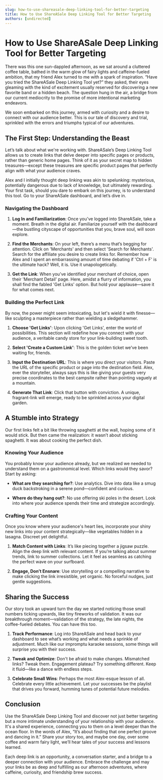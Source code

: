 ```yaml
---
slug: how-to-use-shareasale-deep-linking-tool-for-better-targeting
title: How to Use ShareASale Deep Linking Tool for Better Targeting
authors: [undirected]
---
```



# How to Use ShareASale Deep Linking Tool for Better Targeting

There was this one sun-dappled afternoon, as we sat around a cluttered coffee table, bathed in the warm glow of fairy lights and caffeine-fueled ambition, that my friend Alex turned to me with a spark of inspiration. “Have you tried the ShareASale Deep Linking Tool yet?” they asked, their eyes gleaming with the kind of excitement usually reserved for discovering a new favorite band or a hidden beach. The question hung in the air, a bridge from our current mediocrity to the promise of more intentional marketing endeavors.

We soon embarked on this journey, armed with curiosity and a desire to connect with our audience better. This is our tale of discovery and trial, sprinkled with the errors and triumphs typical of our adventures.

## The First Step: Understanding the Beast

Let’s talk about what we're working with. ShareASale’s Deep Linking Tool allows us to create links that delve deeper into specific pages or products, rather than generic home pages. Think of it as your secret map to hidden treasures—except these treasures are specific product pages that perfectly align with what your audience craves.

Alex and I initially thought deep linking was akin to spelunking: mysterious, potentially dangerous due to lack of knowledge, but ultimately rewarding. Your first task, should you dare to embark on this journey, is to understand this tool. Go to your ShareASale dashboard, and let’s dive in.

### Navigating the Dashboard

1. **Log In and Familiarization**: Once you've logged into ShareASale, take a moment. Breath in the digital air. Familiarize yourself with the dashboard—the bustling cityscape of opportunities that you, brave soul, will soon explore.

2. **Find the Merchants**: On your left, there’s a menu that’s begging for attention. Click on 'Merchants' and then select 'Search for Merchants'. Search for the affiliate you desire to create links for. Remember how Alex and I spent an embarrassing amount of time debating if 'Ctrl + F' is the ultimate hack? Well, it is. Use it unapologetically.

3. **Get the Link**: When you’ve identified your merchant of choice, open their 'Merchant Detail' page. Here, amidst a flurry of information, you shall find the fabled 'Get Links' option. But hold your applause—save it for what comes next.

### Building the Perfect Link

By now, the power might seem intoxicating, but let's wield it with finesse—like sculpting a masterpiece rather than wielding a sledgehammer.

1. **Choose 'Get Links'**: Upon clicking 'Get Links', enter the world of possibilities. This section will redefine how you connect with your audience, a veritable candy store for your link-building sweet tooth.

2. **Select 'Create a Custom Link'**: This is the golden ticket we’ve been waiting for, friends.

3. **Input the Destination URL**: This is where you direct your visitors. Paste the URL of the specific product or page into the destination field. Alex, ever the storyteller, always says this is like giving your guests very precise coordinates to the best campsite rather than pointing vaguely at a mountain.

4. **Generate That Link**: Click that button with conviction. A unique, fragrant-link will emerge, ready to be sprinkled across your digital garden.

## A Stumble into Strategy

Our first links felt a bit like throwing spaghetti at the wall, hoping some of it would stick. But then came the realization: it wasn’t about sticking spaghetti. It was about cooking the perfect dish. 

### Knowing Your Audience

You probably know your audience already, but we realized we needed to understand them on a gastronomical level. Which links would they savor? Start by asking:

- **What are they searching for?**: Use analytics. Dive into data like a smug duck backstroking in a serene pond—confident and curious. 

- **Where do they hang out?**: No use offering ski poles in the desert. Look into where your audience spends their time and strategize accordingly.

### Crafting Your Content

Once you know where your audience's heart lies, incorporate your shiny new links into your content strategically—like vegetables hidden in a lasagna. Discreet yet delightful.

1. **Match Content with Links**: It’s like piecing together a jigsaw puzzle. Align the deep link with relevant content. If you’re talking about summer trends, link to summer collections. Let it feel as seamless as catching the perfect wave on your surfboard.

2. **Engage, Don’t Ensnare**: Use storytelling or a compelling narrative to make clicking the link irresistible, yet organic. No forceful nudges, just gentle suggestions.

## Sharing the Success

Our story took an upward turn the day we started noticing those small numbers ticking upwards, like tiny fireworks of validation. It was our breakthrough moment—validation of the strategy, the late nights, the coffee-fueled debates. You can have this too.

1. **Track Performance**: Log into ShareASale and head back to your dashboard to see what’s working and what needs a sprinkle of adjustment. Much like our impromptu karaoke sessions, some things will surprise you with their success.

2. **Tweak and Optimize**: Don't be afraid to make changes. Mismatched links? Tweak them. Engagement plateau? Try something different. Keep it fluid—like a dance with endless steps.

3. **Celebrate Small Wins**: Perhaps the most Alex-esque lesson of all. Celebrate every little achievement. Let your successes be the playlist that drives you forward, humming tunes of potential future melodies.

## Conclusion

Use the ShareASale Deep Linking Tool and discover not just better targeting but a more intimate understanding of your relationship with your audience. It's a shared experience, connecting you to them on a level deeper than the ocean floor. In the words of Alex, “It’s about finding that one perfect groove and dancing in it.” Share your story too, and maybe one day, over some coffee and warm fairy light, we’ll hear tales of your success and lessons learned.

Each deep link is an opportunity, a conversation starter, and a bridge to a deeper connection with your audience. Embrace the challenge and may your links be as deep and fulfilling as our afternoon adventures, where caffeine, curiosity, and friendship brew success.